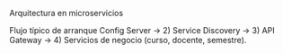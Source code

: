 Arquitectura en microservicios 

Flujo típico de arranque
Config Server → 2) Service Discovery → 3) API Gateway → 4) Servicios de negocio (curso, docente, semestre).
